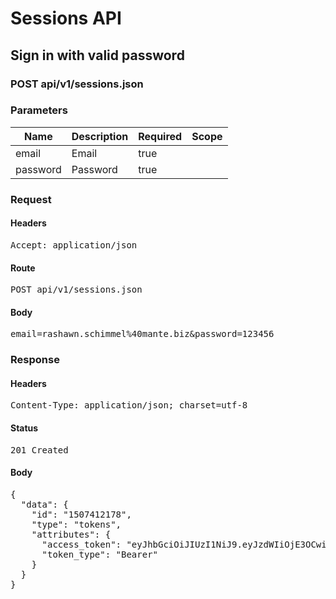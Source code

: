 # Sessions API

## Sign in with valid password

### POST api/v1/sessions.json

### Parameters

| Name | Description | Required | Scope |
|------|-------------|----------|-------|
| email | Email | true |  |
| password | Password | true |  |

### Request

#### Headers

<pre>Accept: application/json</pre>

#### Route

<pre>POST api/v1/sessions.json</pre>

#### Body

<pre>email=rashawn.schimmel%40mante.biz&password=123456</pre>

### Response

#### Headers

<pre>Content-Type: application/json; charset=utf-8</pre>

#### Status

<pre>201 Created</pre>

#### Body

<pre>{
  "data": {
    "id": "1507412178",
    "type": "tokens",
    "attributes": {
      "access_token": "eyJhbGciOiJIUzI1NiJ9.eyJzdWIiOjE3OCwiaWF0IjoxNTA3NDEyMTc4LCJleHAiOjE1MDc0MzM3Nzh9.QfM7Eg9HrjHqv7uDLa94ceUllrXdxgL6YBilk3iErN4",
      "token_type": "Bearer"
    }
  }
}</pre>
